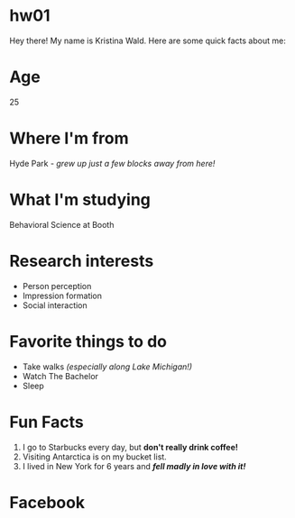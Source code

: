 # hw01

Hey there!  My name is Kristina Wald.  Here are some quick facts about me:

# Age
25

# Where I'm from
Hyde Park - *grew up just a few blocks away from here!*

# What I'm studying
Behavioral Science at Booth

# Research interests
* Person perception
* Impression formation
* Social interaction

# Favorite things to do
* Take walks *(especially along Lake Michigan!)*
* Watch The Bachelor
* Sleep

# Fun Facts
1. I go to Starbucks every day, but **don't really drink coffee!**
1. Visiting Antarctica is on my bucket list.
1. I lived in New York for 6 years and _**fell madly in love with it!**_

# Facebook 






